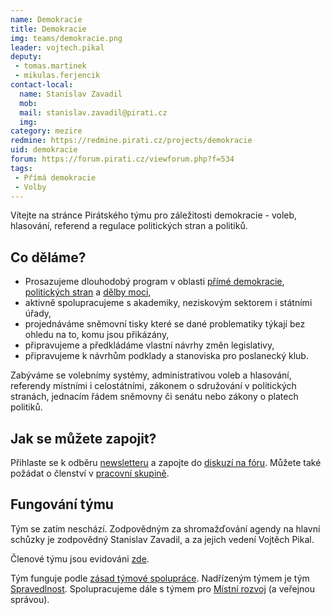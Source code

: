 ```yaml
---
name: Demokracie
title: Demokracie
img: teams/demokracie.png
leader: vojtech.pikal
deputy:
 - tomas.martinek
 - mikulas.ferjencik
contact-local:
  name: Stanislav Zavadil
  mob:
  mail: stanislav.zavadil@pirati.cz
  img: 
category: mezire
redmine: https://redmine.pirati.cz/projects/demokracie
uid: demokracie
forum: https://forum.pirati.cz/viewforum.php?f=534 
tags:
 - Přímá demokracie
 - Volby
---
```


Vítejte na stránce Pirátského týmu pro záležitosti demokracie - voleb, hlasování, referend a regulace politických stran a politiků.

Co děláme?
----------

* Prosazujeme dlouhodobý program v oblasti [přímé demokracie](/program/dlouhodoby/prima-demokracie/), [politických stran](/program/dlouhodoby/politicke-strany/) a [dělby moci](/program/dlouhodoby/delba-moci/),
* aktivně spolupracujeme s akademiky, neziskovým sektorem i státními úřady,
* projednáváme sněmovní tisky které se dané problematiky týkají bez ohledu na to, komu jsou přikázány,
* připravujeme a předkládáme vlastní návrhy změn legislativy, 
* připravujeme k návrhům podklady a stanoviska pro poslanecký klub.

Zabýváme se volebnímy systémy, administrativou voleb a hlasování, referendy místními i celostátními, zákonem o sdružování v politických stranách, jednacím řádem sněmovny či senátu nebo zákony o platech politiků.

Jak se můžete zapojit?
----------------------

Přihlaste se k odběru [newsletteru](https://nalodeni.pirati.cz/) a zapojte do [diskuzí na fóru](https://forum.pirati.cz/viewforum.php?f=534). Můžete také požádat o členství v [pracovní skupině](https://forum.pirati.cz/memberlist.php?mode=group&g=179).

Fungování týmu
---------------

Tým se zatím neschází. Zodpovědným za shromažďování agendy na hlavní schůzky je zodpovědný Stanislav Zavadil, a za jejich vedení Vojtěch Pikal.

Členové týmu jsou evidováni [zde](https://forum.pirati.cz/memberlist.php?mode=group&g=179).


Tým funguje podle [zásad týmové spolupráce](https://wiki.pirati.cz/rules/or_zatys). Nadřízeným týmem je tým [Spravedlnost](/pripoj-se/spravedlnost/). Spolupracujeme dále s týmem pro [Místní rozvoj](/pripoj-se/mistni-rozvoj/) (a veřejnou správou).
